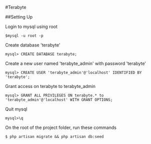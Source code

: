 #Terabyte

##Setting Up


Login to mysql using root

```
$mysql -u root -p
```


Create database 'terabyte'

```
mysql> CREATE DATABASE terabyte;
```


Create a new user named 'terabyte_admin' with password 'terabyte'

```
mysql> CREATE USER 'terabyte_admin'@'localhost' IDENTIFIED BY 'terabyte';
```


Grant access on terabyte to terabyte_admin
```
mysql> GRANT ALL PRIVILEGES ON terabyte.* to 'terabyte_admin'@'localhost' WITH GRANT OPTIONS;
```

Quit mysql
```
mysql>\q
```

On the root of the project folder, run these commands
```
$ php artisan migrate && php artisan db:seed
```
